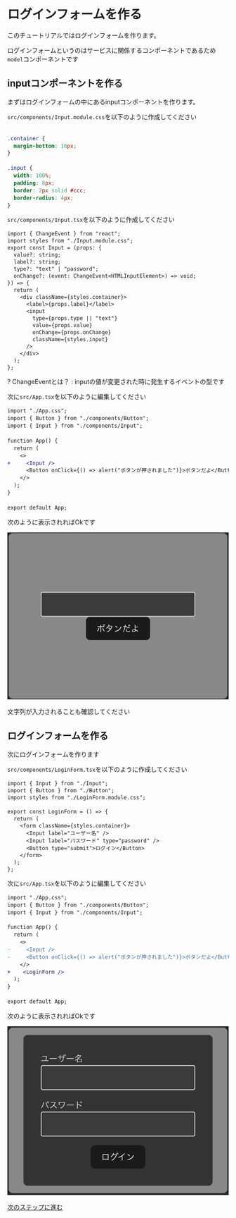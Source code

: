 # ログインフォームを作る
このチュートリアルではログインフォームを作ります。

ログインフォームというのはサービスに関係するコンポーネントであるため`model`コンポーネントです

## inputコンポーネントを作る
まずはログインフォームの中にあるinputコンポーネントを作ります。

`src/components/Input.module.css`を以下のように作成してください
```css

.container {
  margin-bottom: 16px;
}

.input {
  width: 100%;
  padding: 8px;
  border: 2px solid #ccc;
  border-radius: 4px;
}

```

`src/components/Input.tsx`を以下のように作成してください
```tsx
import { ChangeEvent } from "react";
import styles from "./Input.module.css";
export const Input = (props: {
  value?: string;
  label?: string;
  type?: "text" | "password";
  onChange?: (event: ChangeEvent<HTMLInputElement>) => void;
}) => {
  return (
    <div className={styles.container}>
      <label>{props.label}</label>
      <input
        type={props.type || "text"}
        value={props.value}
        onChange={props.onChange}
        className={styles.input}
      />
    </div>
  );
};

```

? ChangeEventとは？
: inputの値が変更された時に発生するイベントの型です

次に`src/App.tsx`を以下のように編集してください

```diff
import "./App.css";
import { Button } from "./components/Button";
import { Input } from "./components/Input";

function App() {
  return (
    <>
+     <Input />
      <Button onClick={() => alert("ボタンが押されました")}>ボタンだよ</Button>
    </>
  );
}

export default App;

```

次のように表示されればOkです

![image](medias/6.png)

文字列が入力されることも確認してください


## ログインフォームを作る
次にログインフォームを作ります

`src/components/LoginForm.tsx`を以下のように作成してください
```tsx
import { Input } from "./Input";
import { Button } from "./Button";
import styles from "./LoginForm.module.css";

export const LoginForm = () => {
  return (
    <form className={styles.container}>
      <Input label="ユーザー名" />
      <Input label="パスワード" type="password" />
      <Button type="submit">ログイン</Button>
    </form>
  );
};

```

次に`src/App.tsx`を以下のように編集してください

```diff
import "./App.css";
import { Button } from "./components/Button";
import { Input } from "./components/Input";

function App() {
  return (
    <>
-     <Input />
-     <Button onClick={() => alert("ボタンが押されました")}>ボタンだよ</Button>
    </>
+    <LoginForm />
  );
}

export default App;

```

次のように表示されればOkです

![image](medias/7.png)


[次のステップに進む](https://github.com/tosaken1116/ui-tutorial/blob/main/docs/4.md)
